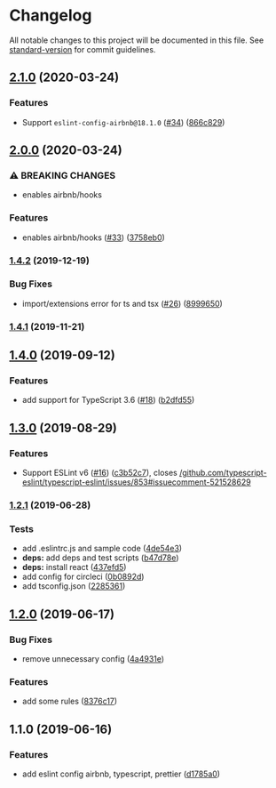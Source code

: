 # Changelog

All notable changes to this project will be documented in this file. See [standard-version](https://github.com/conventional-changelog/standard-version) for commit guidelines.

## [2.1.0](https://github.com/toshi-toma/eslint-config-airbnb-typescript-prettier/compare/v2.0.0...v2.1.0) (2020-03-24)


### Features

* Support `eslint-config-airbnb@18.1.0` ([#34](https://github.com/toshi-toma/eslint-config-airbnb-typescript-prettier/issues/34)) ([866c829](https://github.com/toshi-toma/eslint-config-airbnb-typescript-prettier/commit/866c8291aa016895f9c0804c6e17b5387ebc6033))

## [2.0.0](https://github.com/toshi-toma/eslint-config-airbnb-typescript-prettier/compare/v1.4.2...v2.0.0) (2020-03-24)


### ⚠ BREAKING CHANGES

* enables airbnb/hooks

### Features

* enables airbnb/hooks ([#33](https://github.com/toshi-toma/eslint-config-airbnb-typescript-prettier/issues/33)) ([3758eb0](https://github.com/toshi-toma/eslint-config-airbnb-typescript-prettier/commit/3758eb01c0a5db1c33f41b0654da317d024fba0a))

### [1.4.2](https://github.com/toshi-toma/eslint-config-airbnb-typescript-prettier/compare/v1.4.1...v1.4.2) (2019-12-19)


### Bug Fixes

* import/extensions error for ts and tsx ([#26](https://github.com/toshi-toma/eslint-config-airbnb-typescript-prettier/issues/26)) ([8999650](https://github.com/toshi-toma/eslint-config-airbnb-typescript-prettier/commit/8999650))



### [1.4.1](https://github.com/toshi-toma/eslint-config-airbnb-typescript-prettier/compare/v1.4.0...v1.4.1) (2019-11-21)



## [1.4.0](https://github.com/toshi-toma/eslint-config-airbnb-typescript-prettier/compare/v1.3.0...v1.4.0) (2019-09-12)


### Features

* add support for TypeScript 3.6 ([#18](https://github.com/toshi-toma/eslint-config-airbnb-typescript-prettier/issues/18)) ([b2dfd55](https://github.com/toshi-toma/eslint-config-airbnb-typescript-prettier/commit/b2dfd55))



## [1.3.0](https://github.com/toshi-toma/eslint-config-airbnb-typescript-prettier/compare/v1.2.1...v1.3.0) (2019-08-29)


### Features

* Support ESLint v6 ([#16](https://github.com/toshi-toma/eslint-config-airbnb-typescript-prettier/issues/16)) ([c3b52c7](https://github.com/toshi-toma/eslint-config-airbnb-typescript-prettier/commit/c3b52c7)), closes [/github.com/typescript-eslint/typescript-eslint/issues/853#issuecomment-521528629](https://github.com/toshi-toma/eslint-config-airbnb-typescript-prettier/issues/issuecomment-521528629)



### [1.2.1](https://github.com/toshi-toma/eslint-config-airbnb-typescript-prettier/compare/v1.2.0...v1.2.1) (2019-06-28)


### Tests

* add .eslintrc.js and sample code ([4de54e3](https://github.com/toshi-toma/eslint-config-airbnb-typescript-prettier/commit/4de54e3))
* **deps:** add deps and test scripts ([b47d78e](https://github.com/toshi-toma/eslint-config-airbnb-typescript-prettier/commit/b47d78e))
* **deps:** install react ([437efd5](https://github.com/toshi-toma/eslint-config-airbnb-typescript-prettier/commit/437efd5))
* add config for circleci ([0b0892d](https://github.com/toshi-toma/eslint-config-airbnb-typescript-prettier/commit/0b0892d))
* add tsconfig.json ([2285361](https://github.com/toshi-toma/eslint-config-airbnb-typescript-prettier/commit/2285361))



## [1.2.0](https://github.com/toshi-toma/eslint-config-airbnb-typescript-prettier/compare/v1.1.0...v1.2.0) (2019-06-17)


### Bug Fixes

* remove unnecessary config ([4a4931e](https://github.com/toshi-toma/eslint-config-airbnb-typescript-prettier/commit/4a4931e))


### Features

* add some rules ([8376c17](https://github.com/toshi-toma/eslint-config-airbnb-typescript-prettier/commit/8376c17))



## 1.1.0 (2019-06-16)


### Features

* add eslint config airbnb, typescript, prettier ([d1785a0](https://github.com/toshi-toma/eslint-config-airbnb-typescript-prettier/commit/d1785a0))

